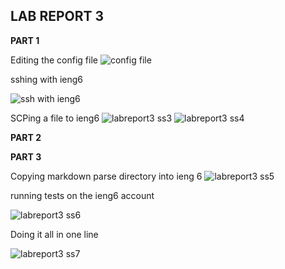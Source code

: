
## LAB REPORT 3

**PART 1**

Editing the config file
![config file](https://user-images.githubusercontent.com/103283907/167510103-e0a705e9-da10-4ede-bb56-f92367b886b0.png)

sshing with ieng6

![ssh with ieng6](https://user-images.githubusercontent.com/103283907/167506162-3c3fc843-1f07-43a6-9086-94bcb213ab72.png)

SCPing a file to ieng6
![labreport3 ss3](https://user-images.githubusercontent.com/103283907/167513918-33498c24-41a5-49f6-b992-617042684bb2.png)
![labreport3 ss4](https://user-images.githubusercontent.com/103283907/167513952-4599d96c-152f-436f-9cac-04174db0175b.png)

**PART 2**


**PART 3**

Copying markdown parse directory into ieng 6
![labreport3 ss5](https://user-images.githubusercontent.com/103283907/168721133-dfcce94d-8ac3-46d1-85a8-034af50b567b.png)

running tests on the ieng6 account

![labreport3 ss6](https://user-images.githubusercontent.com/103283907/168721288-db81ce6f-61f4-4685-98da-797f8f869011.png)

Doing it all in one line

![labreport3 ss7](https://user-images.githubusercontent.com/103283907/168721522-3d1d669b-1d38-4e98-bc6a-2e769a64b423.png)
